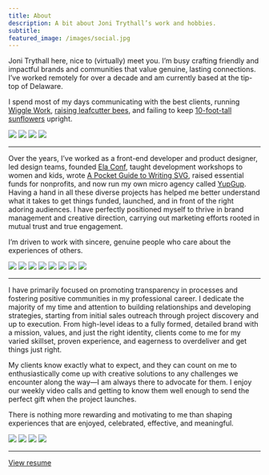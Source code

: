 ```yaml
---
title: About
description: A bit about Joni Trythall’s work and hobbies.
subtitle:
featured_image: /images/social.jpg
---
```


Joni Trythall here, nice to (virtually) meet you. I’m busy crafting friendly and impactful brands and communities that value genuine, lasting connections. I’ve worked remotely for over a decade and am currently based at the tip-top of Delaware.

I spend most of my days communicating with the best clients, running [Wiggle Work](https://wiggle.work), [raising leafcutter bees](https://mastodon.yupgup.com/@joni/110418568337647749), and failing to keep [10-foot-tall sunflowers](https://www.instagram.com/p/CScLuSmLrUH/?igshid=MzRlODBiNWFlZA==) upright.

<div class="gallery" data-columns="1">
	<img src="/images/about/joni.JPG">
	<img src="/images/about/joni2.jpg">
  <img src="/images/about/joni3.jpg">
	<img src="/images/about/office.jpg">
</div>

---
Over the years, I’ve worked as a front-end developer and product designer, led design teams, founded [Ela Conf](https://elaconf.github.io/), taught development workshops to women and kids, wrote [A Pocket Guide to Writing SVG](https://svgpocketguide.com), raised essential funds for nonprofits, and now run my own micro agency called [YupGup](https://yupgup.com/). Having a hand in all these diverse projects has helped me better understand what it takes to get things funded, launched, and in front of the right adoring audiences. I have perfectly positioned myself to thrive in brand management and creative direction, carrying out marketing efforts rooted in mutual trust and true engagement. 

I’m driven to work with sincere, genuine people who care about the experiences of others.

<div class="gallery" data-columns="2">
  <img src="/images/about/trythall-zoomies.jpg">
  <img src="/images/about/dcus23.png">
  <img src="/images/about/rrally.PNG">
  <img src="/images/about/mw.JPG">
  <img src="/images/about/moon.png">
  <img src="/images/about/markee.PNG">
  <img src="/images/about/mh-podcast.png">
  <img src="/images/about/wiggle.png">
</div>

---

I have primarily focused on promoting transparency in processes and fostering positive communities in my professional career. I dedicate the majority of my time and attention to building relationships and developing strategies, starting from initial sales outreach through project discovery and up to execution. From high-level ideas to a fully formed, detailed brand with a mission, values, and just the right identity, clients come to me for my varied skillset, proven experience, and eagerness to overdeliver and get things just right. 

My clients know exactly what to expect, and they can count on me to enthusiastically come up with creative solutions to any challenges we encounter along the way—I am always there to advocate for them. I enjoy our weekly video calls and getting to know them well enough to send the perfect gift when the project launches.

There is nothing more rewarding and motivating to me than shaping experiences that are enjoyed, celebrated, effective, and meaningful.

<div class="gallery" data-columns="2">
  <img src="/images/about/process.png">
  <img src="/images/about/books.JPG">
  <img src="/images/about/book-apart.jpg">
  <img src="/images/about/logo-books.jpg">
</div>

<!--
## Around the Interwebs
I get myself into too many weird things. Here’s a sampling:
<ul>
  <li class="about-list-link"><a href="https://www.colorcovey.xyz/">Color Covey   <svg width="15" height="15" viewBox="0 0 21 22" fill="none">
        <path class="social-arrow" d="M2 19.3749L19 2.37488H7.50477" stroke="#BAB9E6" stroke-width="3" stroke-linecap="round" stroke-linejoin="round"></path>
        <path class="social-arrow" d="M1.99989 19.375L18.9999 2.37498L18.9999 13.8702" stroke="#BAB9E6" stroke-width="3" stroke-linecap="round" stroke-linejoin="round"></path>
        </svg></a>
  </li>
  <li class="about-list-link"><a href="https://www.jellyjabber.com/">Jelly Jabber   <svg width="15" height="15" viewBox="0 0 21 22" fill="none">
        <path class="social-arrow" d="M2 19.3749L19 2.37488H7.50477" stroke="#BAB9E6" stroke-width="3" stroke-linecap="round" stroke-linejoin="round"></path>
        <path class="social-arrow" d="M1.99989 19.375L18.9999 2.37498L18.9999 13.8702" stroke="#BAB9E6" stroke-width="3" stroke-linecap="round" stroke-linejoin="round"></path>
        </svg></a>
  </li>
  <li class="about-list-link"><a href="https://www.instagram.com/windowbox.club/">Window Box Club   <svg width="15" height="15" viewBox="0 0 21 22" fill="none">
        <path class="social-arrow" d="M2 19.3749L19 2.37488H7.50477" stroke="#BAB9E6" stroke-width="3" stroke-linecap="round" stroke-linejoin="round"></path>
        <path class="social-arrow" d="M1.99989 19.375L18.9999 2.37498L18.9999 13.8702" stroke="#BAB9E6" stroke-width="3" stroke-linecap="round" stroke-linejoin="round"></path>
        </svg></a>
  </li>
  <li class="about-list-link"><a href="https://www.bolognaandben.com/">Bologna and Ben   <svg width="15" height="15" viewBox="0 0 21 22" fill="none">
        <path class="social-arrow" d="M2 19.3749L19 2.37488H7.50477" stroke="#BAB9E6" stroke-width="3" stroke-linecap="round" stroke-linejoin="round"></path>
        <path class="social-arrow" d="M1.99989 19.375L18.9999 2.37498L18.9999 13.8702" stroke="#BAB9E6" stroke-width="3" stroke-linecap="round" stroke-linejoin="round"></path>
        </svg></a>
  </li>
  <li class="about-list-link"><a href="https://apickypig.com/">A Picky Pig   <svg width="15" height="15" viewBox="0 0 21 22" fill="none">
        <path class="social-arrow" d="M2 19.3749L19 2.37488H7.50477" stroke="#BAB9E6" stroke-width="3" stroke-linecap="round" stroke-linejoin="round"></path>
        <path class="social-arrow" d="M1.99989 19.375L18.9999 2.37498L18.9999 13.8702" stroke="#BAB9E6" stroke-width="3" stroke-linecap="round" stroke-linejoin="round"></path>
        </svg></a>
  </li>
  <li class="about-list-link"><a href="https://caterpillars.yupgup.com/">Caterpillar Club   <svg width="15" height="15" viewBox="0 0 21 22" fill="none">
        <path class="social-arrow" d="M2 19.3749L19 2.37488H7.50477" stroke="#BAB9E6" stroke-width="3" stroke-linecap="round" stroke-linejoin="round"></path>
        <path class="social-arrow" d="M1.99989 19.375L18.9999 2.37498L18.9999 13.8702" stroke="#BAB9E6" stroke-width="3" stroke-linecap="round" stroke-linejoin="round"></path>
        </svg></a>
  </li>
</ul>
	---  -->

---

<p><a
  href="https://jonitrythall.com/assets/trythall-resume.pdf"
  class="button button--large">View resume</a></p> 

